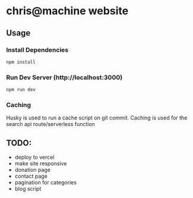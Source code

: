 # chris@machine website

## Usage

### Install Dependencies
```bash
npm install
```

### Run Dev Server (http://localhost:3000) 
```bash
npm run dev
```

### Caching

Husky is used to run a cache script on git commit. Caching is used for the search api route/serverless function

## TODO:

- deploy to vercel
- make site responsive
- donation page
- contact page
- pagination for categories
- blog script
